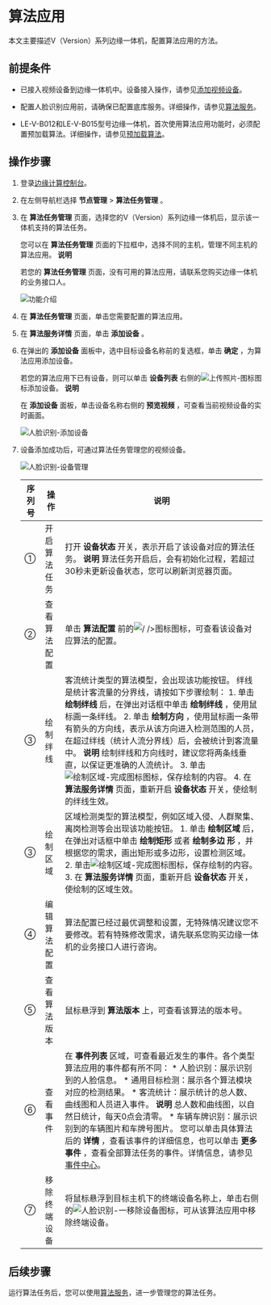 算法应用 
=========================

本文主要描述V（Version）系列边缘一体机，配置算法应用的方法。

前提条件 
-------------------------

* 已接入视频设备到边缘一体机中。设备接入操作，请参见[添加视频设备](/cn.zh-CN/设备接入/设备管理/添加视频设备/创建产品.md)。

  

* 配置人脸识别应用前，请确保已配置底库服务。详细操作，请参见[算法服务](/cn.zh-CN/算法任务管理/算法服务.md)。

  

* LE-V-B012和LE-V-B015型号边缘一体机，首次使用算法应用功能时，必须配置预加载算法。详细操作，请参见[预加载算法]()。

  




操作步骤 
-------------------------

1. 登录[边缘计算控制台](https://iotedge.console.aliyun.com)。

   

2. 在左侧导航栏选择 **节点管理** \> **算法任务管理** 。

   

3. 在 **算法任务管理** 页面，选择您的V（Version）系列边缘一体机后，显示该一体机支持的算法任务。

   您可以在 **算法任务管理** 页面的下拉框中，选择不同的主机，管理不同主机的算法应用。
   **说明**

   若您的 **算法任务管理** 页面，没有可用的算法应用，请联系您购买边缘一体机的业务接口人。

   ![功能介绍 ](https://static-aliyun-doc.oss-accelerate.aliyuncs.com/assets/img/zh-CN/7681915161/p207805.png)
   

4. 在 **算法任务管理** 页面，单击您需要配置的算法应用。

   

5. 在 **算法服务详情** 页面，单击 **添加设备** 。

   

6. 在弹出的 **添加设备** 面板中，选中目标设备名称前的复选框，单击 **确定** ，为算法应用添加设备。

   若您的算法应用下已有设备，则可以单击 **设备列表** 右侧的![上传照片-图标 ](https://static-aliyun-doc.oss-accelerate.aliyuncs.com/assets/img/zh-CN/4918316161/p249902.png)图标添加设备。
   **说明**

   在 **添加设备** 面板，单击设备名称右侧的 **预览视频** ，可查看当前视频设备的实时画面。

   ![人脸识别-添加设备](https://static-aliyun-doc.oss-accelerate.aliyuncs.com/assets/img/zh-CN/4918316161/p246635.png)
   

7. 设备添加成功后，可通过算法任务管理您的视频设备。

   ![人脸识别-设备管理](https://static-aliyun-doc.oss-accelerate.aliyuncs.com/assets/img/zh-CN/4918316161/p246646.png)
   

   | 序列号 |   操作   |                                                                                                                                                                                                                                                                                                    说明                                                                                                                                                                                                                                                                                                    |
   |-----|--------|----------------------------------------------------------------------------------------------------------------------------------------------------------------------------------------------------------------------------------------------------------------------------------------------------------------------------------------------------------------------------------------------------------------------------------------------------------------------------------------------------------------------------------------------------------------------------------------------------------|
   | ①   | 开启算法任务 | 打开 **设备状态** 开关，表示开启了该设备对应的算法任务。 **说明** 算法任务开启后，会有初始化过程，若超过30秒未更新设备状态，您可以刷新浏览器页面。                                                                                                                                                                                                                                                                                                                                                                                                                                                                                                         |
   | ②   | 查看算法配置 | 单击 **算法配置** 前的![ / />图标](https://static-aliyun-doc.oss-accelerate.aliyuncs.com/assets/img/zh-CN/4918316161/p246649.png)图标，可查看该设备对应算法的配置。                                                                                                                                                                                                                                                                                                                                                                                                                                                                 |
   | ③   | 绘制绊线   | 客流统计类型的算法模型，会出现该功能按钮。 绊线是统计客流量的分界线，请按如下步骤绘制： 1. 单击 **绘制绊线** 后，在弹出对话框中单击 **绘制绊线** ，使用鼠标画一条绊线。   2. 单击 **绘制方向** ，使用鼠标画一条带有箭头的方向线，表示从该方向进入检测范围的人员，在超过绊线（统计人流分界线）后，会被统计到客流量中。 **说明** 绘制绊线和方向线时，建议您将两条线垂直，以保证更准确的人流统计。   3. 单击![绘制区域-完成图标](https://static-aliyun-doc.oss-accelerate.aliyuncs.com/assets/img/zh-CN/4918316161/p249840.png)图标，保存绘制的内容。   4. 在 **算法服务详情** 页面，重新开启 **设备状态** 开关，使绘制的绊线生效。    |
   | ③   | 绘制区域   | 区域检测类型的算法模型，例如区域入侵、人群聚集、离岗检测等会出现该功能按钮。 1. 单击 **绘制区域** 后，在弹出对话框中单击 **绘制矩形** 或者 **绘制多边** **形** ，并根据您的需求，画出矩形或多边形，设置检测区域。   2. 单击![绘制区域-完成图标](https://static-aliyun-doc.oss-accelerate.aliyuncs.com/assets/img/zh-CN/4918316161/p249840.png)图标，保存绘制的内容。   3. 在 **算法服务详情** 页面，重新开启 **设备状态** 开关，使绘制的区域生效。                                                                                                                                                                 |
   | ④   | 编辑算法配置 | 算法配置已经过最优调整和设置，无特殊情况建议您不要修改。若有特殊修改需求，请先联系您购买边缘一体机的业务接口人进行咨询。                                                                                                                                                                                                                                                                                                                                                                                                                                                                                                                                             |
   | ⑤   | 查看算法版本 | 鼠标悬浮到 **算法版本** 上，可查看该算法的版本号。                                                                                                                                                                                                                                                                                                                                                                                                                                                                                                                                                                             |
   | ⑥   | 查看事件   | 在 **事件列表** 区域，可查看最近发生的事件。各个类型算法应用的事件都有所不同： * 人脸识别：展示识别到的人脸信息。   * 通用目标检测：展示各个算法模块对应的检测结果。   * 客流统计：展示统计的总人数、曲线图和人员进入事件。 **说明** 总人数和曲线图，以自然日统计，每天0点会清零。   * 车辆车牌识别：展示识别到的车辆图片和车牌号图片。    您可以单击具体算法后的 **详情** ，查看该事件的详细信息，也可以单击 **更多事件** ，查看全部算法任务的事件。详情信息，请参见[事件中心](/cn.zh-CN/算法任务管理/算法服务.md)。                                                                                                        |
   | ⑦   | 移除终端设备 | 将鼠标悬浮到目标主机下的终端设备名称上，单击右侧的![人脸识别-一移除设备](https://static-aliyun-doc.oss-accelerate.aliyuncs.com/assets/img/zh-CN/5918316161/p246717.png)图标，可从该算法应用中移除终端设备。                                                                                                                                                                                                                                                                                                                                                                                                                                                  |

   




后续步骤 
-------------------------

运行算法任务后，您可以使用[算法服务](/cn.zh-CN/算法任务管理/算法服务.md)，进一步管理您的算法任务。
